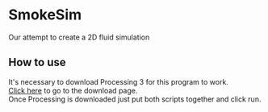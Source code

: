 # SmokeSim
Our attempt to create a 2D fluid simulation 

## How to use
It's necessary to download Processing 3 for this program to work. <br>
<a href="https://processing.org/download/">Click here</a> to go to the download page. <br>
Once Processing is downloaded just put both scripts together and click run.
